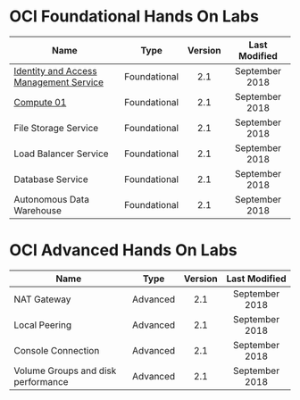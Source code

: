 # OCI Foundational Hands On Labs 


|                  **Name**              |    **Type**  | **Version** | **Last Modified** |
|----------------------------------------|:------------:|:-------:|:-------------:|
|[Identity and Access Management Service](./Foundational/Identity_Access_Management/IAM_HOL.md) | Foundational |   2.1   |   September 2018   |
|[Compute 01](./Foundational/Network_Compute_and_Block_Service/Compute_HOL.md)                        | Foundational |   2.1   |   September 2018   |
| File Storage Service                  | Foundational |   2.1   |   September 2018   |
| Load Balancer Service                  | Foundational |   2.1   |   September 2018   |
| Database Service                       | Foundational |   2.1   |   September 2018   |
| Autonomous Data Warehouse              | Foundational |   2.1   |   September 2018   |



# OCI Advanced Hands On Labs 


|                  **Name**              |    **Type**  | **Version** | **Last Modified** |
|----------------------------------------|:------------:|:-------:|:-------------:|
|NAT Gateway| Advanced |   2.1   |   September 2018   |
|Local Peering                        | Advanced |   2.1   |   September 2018   |
|Console Connection                  | Advanced |   2.1   |   September 2018   |
| Volume Groups and disk performance                  | Advanced |   2.1   |   September 2018   |
